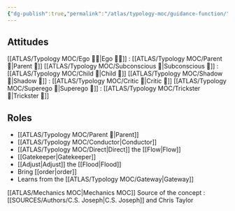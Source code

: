 ```yaml
---
{"dg-publish":true,"permalink":"/atlas/typology-moc/guidance-function/","created":"2023-01-06T19:41:31.006+01:00","updated":"2023-03-09T10:12:54.266+01:00"}
---
```



## Attitudes
[[ATLAS/Typology MOC/Ego 🙋‍♂️\|Ego 🙋‍♂️]] : [[ATLAS/Typology MOC/Parent 🤨\|Parent 🤨]] 
[[ATLAS/Typology MOC/Subconscious 🤸\|Subconscious 🤸]] : [[ATLAS/Typology MOC/Child 👼\|Child 👼]]
[[ATLAS/Typology MOC/Shadow 👤\|Shadow 👤]] : [[ATLAS/Typology MOC/Critic 🤔\|Critic 🤔]]
[[ATLAS/Typology MOC/Superego 👹\|Superego 👹]] : [[ATLAS/Typology MOC/Trickster 🤡\|Trickster 🤡]]

## Roles
- [[ATLAS/Typology MOC/Parent 🤨\|Parent]]
- [[ATLAS/Typology MOC/Conductor\|Conductor]]
- [[ATLAS/Typology MOC/Direct\|Direct]] the [[Flow\|Flow]]
- [[Gatekeeper\|Gatekeeper]]
- [[Adjust\|Adjust]] the [[Flood\|Flood]]
- Bring [[order\|order]]
- Learns from the [[ATLAS/Typology MOC/Gateway\|Gateway]]


[[ATLAS/Mechanics MOC\|Mechanics MOC]]
Source of the concept : [[SOURCES/Authors/C.S. Joseph\|C.S. Joseph]] and Chris Taylor